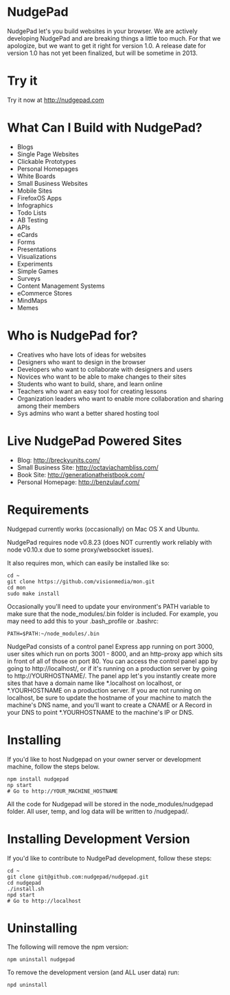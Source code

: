 NudgePad
========

NudgePad let's you build websites in your browser. We are actively developing
NudgePad and are breaking things a little too much. For that we apologize, but
we want to get it right for version 1.0. A release date for version 1.0
has not yet been finalized, but will be sometime in 2013.

Try it
======

Try it now at http://nudgepad.com


What Can I Build with NudgePad?
===============================

- Blogs
- Single Page Websites
- Clickable Prototypes
- Personal Homepages
- White Boards
- Small Business Websites
- Mobile Sites
- FirefoxOS Apps
- Infographics
- Todo Lists
- AB Testing
- APIs
- eCards
- Forms
- Presentations
- Visualizations
- Experiments
- Simple Games
- Surveys
- Content Management Systems
- eCommerce Stores
- MindMaps
- Memes

Who is NudgePad for?
====================

- Creatives who have lots of ideas for websites
- Designers who want to design in the browser
- Developers who want to collaborate with designers and users
- Novices who want to be able to make changes to their sites
- Students who want to build, share, and learn online
- Teachers who want an easy tool for creating lessons
- Organization leaders who want to enable more collaboration and sharing among their members
- Sys admins who want a better shared hosting tool

Live NudgePad Powered Sites
===========================

- Blog: http://breckyunits.com/
- Small Business Site: http://octaviachambliss.com/
- Book Site: http://generationatheistbook.com/
- Personal Homepage: http://benzulauf.com/

Requirements
============

Nudgepad currently works (occasionally) on Mac OS X and Ubuntu.

NudgePad requires node v0.8.23 (does NOT currently work reliably with
node v0.10.x due to some proxy/websocket issues).

It also requires mon, which can easily be installed like so:

    cd ~
    git clone https://github.com/visionmedia/mon.git
    cd mon
    sudo make install

Occasionally you'll need to update your environment's PATH variable to make
sure that the node_modules/.bin folder is included. For example, you may need
to add this to your .bash_profile or .bashrc:

    PATH=$PATH:~/node_modules/.bin

NudgePad consists of a control panel Express app running on port 3000, user
sites which run on ports 3001 - 8000, and an http-proxy app which sits in front
of all of those on port 80. You can access the control panel app by going to
http://localhost/, or if it's running on a production server by going to
http://YOURHOSTNAME/. The panel app let's you instantly create more sites
that have a domain name like *.localhost on localhost, or *.YOURHOSTNAME on a
production server. If you are not running on localhost, be sure to update the
hostname of your machine to match the machine's DNS name, and you'll want
to create a CNAME or A Record in your DNS to point *.YOURHOSTNAME to the
machine's IP or DNS.

Installing
==========

If you'd like to host Nudgepad on your owner server or development machine,
follow the steps below.

    npm install nudgepad
    np start
    # Go to http://YOUR_MACHINE_HOSTNAME

All the code for Nudgepad will be stored in the node_modules/nudgepad folder.
All user, temp, and log data will be written to /nudgepad/.

Installing Development Version
==============================

If you'd like to contribute to NudgePad development, follow these steps:

    cd ~
    git clone git@github.com:nudgepad/nudgepad.git
    cd nudgepad
    ./install.sh
    npd start
    # Go to http://localhost

Uninstalling
============

The following will remove the npm version:

    npm uninstall nudgepad

To remove the development version (and ALL user data) run:

    npd uninstall


